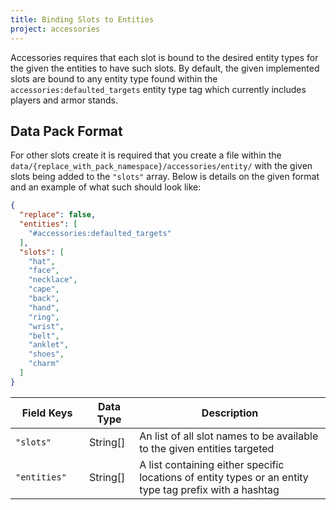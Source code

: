 ```yaml
---
title: Binding Slots to Entities
project: accessories
---
```


Accessories requires that each slot is bound to the desired entity types for the given the entities to have such slots. By default, the given implemented slots are bound to any entity type found within the `accessories:defaulted_targets` entity type tag which currently includes players and armor stands. 

## Data Pack Format

For other slots create it is required that you create a file within the `data/{replace_with_pack_namespace}/accessories/entity/` with the given slots being added to the `"slots"` array. Below is details on the given format and an example of what such should look like:

```json
{
  "replace": false,
  "entities": [
    "#accessories:defaulted_targets"
  ],
  "slots": [
    "hat",
    "face",
    "necklace",
    "cape",
    "back",
    "hand",
    "ring",
    "wrist",
    "belt",
    "anklet",
    "shoes",
    "charm"
  ]
}
```

| <div style="width:102px">Field Keys</div> | Data Type | Description |
|--|--|--|
| `"slots"` | String[] | An list of all slot names to be available to the given entities targeted |
| `"entities"` | String[] | A list containing either specific locations of entity types or an entity type tag prefix with a hashtag |
